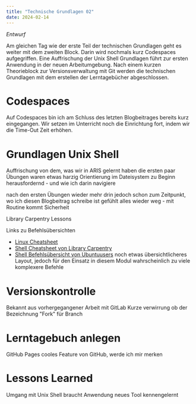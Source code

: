 ```yaml
---
title: "Technische Grundlagen 02"
date: 2024-02-14
---
```


*Entwurf*

Am gleichen Tag wie der erste Teil der technischen Grundlagen geht es weiter mit dem zweiten Block. Darin wird nochmals kurz Codespaces aufgegriffen. Eine Auffrischung der Unix Shell Grundlagen führt zur ersten Anwendung in der neuen Arbeitumgebung. Nach einem kurzen Theorieblock zur Versionsverwaltung mit Git werden die technischen Grundlagen mit dem erstellen der Lerntagebücher abgeschlossen.

# Codespaces
Auf Codespaces bin ich am Schluss des letzten Blogbeitrages bereits kurz eingegangen. Wir setzen im Unterricht noch die Einrichtung fort, indem wir die Time-Out Zeit erhöhen.

# Grundlagen Unix Shell
Auffrischung von dem, was wir in ARIS gelernt haben
die ersten paar Übungen waren etwas harzig
Orientierung im Dateisystem zu Beginn herausfordernd - und wie ich darin navigiere

nach den ersten Übungen wieder mehr drin
jedoch schon zum Zeitpunkt, wo ich diesen Blogbeitrag schreibe ist gefühlt alles wieder weg - mit Routine kommt Sicherheit

Library Carpentry Lessons

Links zu Befehlsübersichten
- [Linux Cheatsheet](https://devhints.io/linux)
- [Shell Cheatsheet von Library Carpentry](https://librarycarpentry.org/lc-shell/reference.html=)
- [Shell Befehlsübersicht von Ubuntuusers](https://wiki.ubuntuusers.de/Shell/Befehls%C3%BCbersicht/) noch etwas übersichtlicheres Layout, jedoch für den Einsatz in diesem Modul wahrscheinlich zu viele komplexere Befehle

# Versionskontrolle
Bekannt aus vorhergegangener Arbeit mit GitLab
Kurze verwirrung ob der Bezeichnung "Fork" für Branch


# Lerntagebuch anlegen
GitHub Pages cooles Feature von GitHub, werde ich mir merken


# Lessons Learned
Umgang mit Unix Shell braucht Anwendung
neues Tool kennengelernt
